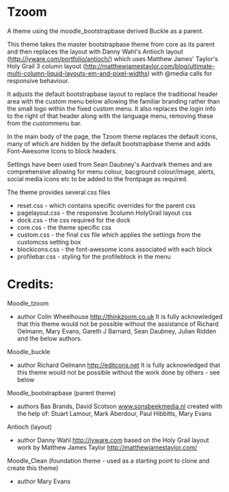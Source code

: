 Tzoom
==========

A theme using the moodle_bootstrapbase derived Buckle as a parent. 

This theme takes the master bootstrapbase theme from core as its parent and then replaces the layout with Danny Wahl's 
Antioch layout (http://iyware.com/portfolio/antioch/) which uses Matthew James' Taylor's Holy Grail 3 column layout
(http://matthewjamestaylor.com/blog/ultimate-multi-column-liquid-layouts-em-and-pixel-widths) with @media calls for 
responsive behaviour.

It adjusts the default bootstrapbase layout to replace the traditional header area with the custom menu below allowing
the familiar branding rather than the small logo within the fixed custom menu. It also replaces the login info to
the right of that header along with the language menu, removing these from the custommenu bar.

In the main body of the page, the Tzoom theme replaces the default icons, many of which are hidden by the default
bootstrapbase theme and adds Font-Awesome Icons to block headers.

Settings have been used from Sean Daubney's Aardvark themes and are comprehensive allowing for menu colour, bacground colour/image, alerts, social media icons etc to be added to the frontpage as required.

The theme provides several css files
* reset.css - which contains specific overrides for the parent css
* pagelayout.css - the responsive 3column HolyGrail layout css
* dock.css - the css required for the dock
* core.css - the theme specific css
* custom.css - the final css file which applies the settings from the customcss setting box
* blockicons.css - the font-awesome icons associated with each block
* profilebar.css - styling for the profileblock in the menu

Credits:
========
Moodle_tzoom
* author Colin Wheelhouse http://thinkzoom.co.uk
It is fully acknowledged that this theme would not be possible without the assistance of Richard Oelmann, Mary Evans, Gareth J Barnard, Sean Daubney, Julian Ridden and the below authors.

Moodle_buckle
* author Richard Oelmann http://editcons.net
It is fully acknowledged that this theme would not be possible without the work done by others - see below

Moodle_bootstrapbase (parent theme)
* authors   Bas Brands, David Scotson www.sonsbeekmedia.nl
created with the help of:
Stuart Lamour, Mark Aberdour, Paul Hibbitts, Mary Evans

Antioch (layout)
* author Danny Wahl http://iyware.com
based on the Holy Grail layout work by Matthew James Taylor http://matthewjamestaylor.com/

Moodle_Clean (foundation theme - used as a starting point to clone and create this theme)
* author Mary Evans 

